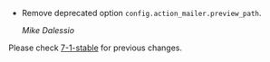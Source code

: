 *   Remove deprecated option `config.action_mailer.preview_path`.

    *Mike Dalessio*

Please check [7-1-stable](https://github.com/rails/rails/blob/7-1-stable/actionmailer/CHANGELOG.md) for previous changes.
